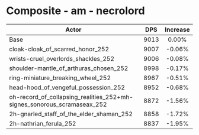 # Composite - am - necrolord
| Actor | DPS | Increase |
|---|:---:|:---:|
|Base|9013|0.00%|
|cloak-cloak_of_scarred_honor_252|9007|-0.06%|
|wrists-cruel_overlords_shackles_252|9006|-0.08%|
|shoulder-mantle_of_arthuras_chosen_252|8998|-0.17%|
|ring-miniature_breaking_wheel_252|8967|-0.51%|
|head-hood_of_vengeful_possession_252|8952|-0.68%|
|oh-record_of_collapsing_realities_252+mh-signes_sonorous_scramaseax_252|8872|-1.56%|
|2h-gnarled_staff_of_the_elder_shaman_252|8858|-1.72%|
|2h-nathrian_ferula_252|8837|-1.95%|
